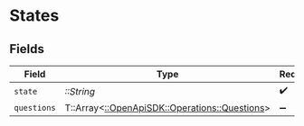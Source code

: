 # States


## Fields

| Field                                                                                 | Type                                                                                  | Required                                                                              | Description                                                                           |
| ------------------------------------------------------------------------------------- | ------------------------------------------------------------------------------------- | ------------------------------------------------------------------------------------- | ------------------------------------------------------------------------------------- |
| `state`                                                                               | *::String*                                                                            | :heavy_check_mark:                                                                    | N/A                                                                                   |
| `questions`                                                                           | T::Array<[::OpenApiSDK::Operations::Questions](../../models/operations/questions.md)> | :heavy_minus_sign:                                                                    | N/A                                                                                   |
